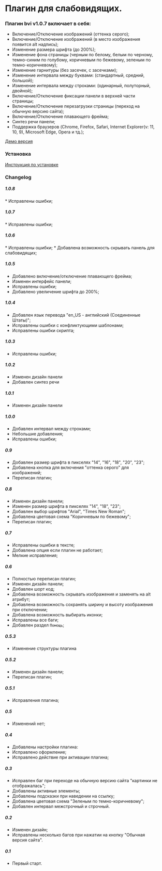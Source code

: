 <h1>Плагин для слабовидящих.</h1>

<h3>Плагин bvi v1.0.7 включает в себя:</h3>

* Включение/Отключение изображений (оттенка серого);
* Включение/Отключение изображений (в место изображения появится alt надпись);
* Изменение размера шрифта (до 200%);
* Изменение фона страницы  (черным по белому, белым по черному, темно-синим по голубому, коричневым по бежевому, зеленым по темно-коричневому);
* Изменение гарнитуры (без засечек, с засечками);
* Изменение интервала между буквами: (стандартный, средний, большой);
* Изменение интервала между строками: (одинарный, полуторный, двойной);
* Включение/Отключение фиксации панели в верхней части страницы;
* Включение/Отключение перезагрузки страницы (переход на обычную версию сайта);
* Включение/Отключение плавающего фрейма;
* Синтез речи панели;
* Поддержка браузеров (Chrome, Firefox, Safari, Internet Explorer(v: 11, 10, 9), Microsoft Edge, Opera и тд.);

<a href="http://bvi.isvek.ru/demo" target="_blank">Демо версия</a>

<h3>Установка</h3>

<a href="http://bvi.isvek.ru/" target="_blank">Инструкция по установке</a>

<h3>Changelog</h3>

<h5>1.0.8</h5>
* Исправлены ошибки;

<h5>1.0.7</h5>
* Исправлены ошибки;

<h5>1.0.6</h5>
* Исправлены ошибки;
* Добавлена возможность скрывать панель для слабовидящих;

<h5>1.0.5</h5>

* Добавлено включение/отключение плавающего фрейма;
* Изменен интерфейс панели;
* Исправлены ошибки;
* Добавлено увеличение шрифта до 200%;

<h5>1.0.4</h5>

* Добавлен язык перевода "en_US - английский (Соединенные Штаты)";
* Исправлены ошибки с конфликтующими шаблонами;
* Исправлены ошибки скрипта;

<h5>1.0.3</h5>

* Исправлены ошибки;

<h5>1.0.2</h5>

* Изменен дизайн панели
* Добавлен синтез речи

<h5>1.0.1</h5>

* Изменен дизайн панели

<h5>1.0.0</h5>

* Добавлен интервал между строками;
* Небольшие добавления;
* Исправлены ошибки;

<h5>0.9</h5>

* Добавлен размер шрифта в пикселях "14", "16", "18", "20", "23";
* Добавлена кнопка для включения "оттенка серого" для изображений;
* Переписан плагин;

<h5>0.8</h5>

* Изменен дизайн панели;
* Изменен размер шрифта в пикселях "14", "18", "23";
* Добавлен выбор шрифтов "Arial", "Times New Roman";
* Добавлена цветовая схема "Коричневым по бежевому";
* Переписан плагин;

<h5>0.7</h5>

* Исправлены ошибки в тексте;
* Добавлена опция если плагин не работает;
* Мелкие исправления;

<h5>0.6</h5>

* Полностью переписан плагин;
* Изменен дизайн панели;
* Добавлен шорт код;
* Добавлена возможность скрывать изображения и заменять на alt атрибут;
* Добавлена возможность сохранять ширину и высоту изображения при отключении;
* Добавлена возможность выбирать иконки;
* Исправлены все баги;
* Добавлен раздел `Помощь`;

<h5>0.5.3</h5>

* Изменение структуры плагина
<h5>0.5.2</h5>

* Изменен дизайн панели;
* Переписан плагин;

<h5>0.5.1</h5>

* Исправления плагина;

<h5>0.5</h5>

* Изменений нет;

<h5>0.4</h5>

* Добавлены настройки плагина:
* Исправлено оформление;
* Исправлено действие при активации плагина;

<h5>0.3</h5>

* Исправлен баг при переходе на обычную версию сайта "картинки не отображалась";
* Добавлены активные элементы;
* Добавлены подсказки при наведении на ссылку;
* Добавлена цветовая схема "Зеленым по темно-коричневому";
* Добавлен интервал межстрочный и строчный.
<h5>0.2</h5>

* Изменен дизайн;
* Исправлены несколько багов при нажатии на кнопку "Обычная версия сайта".

<h5>0.1</h5>

* Первый старт.

